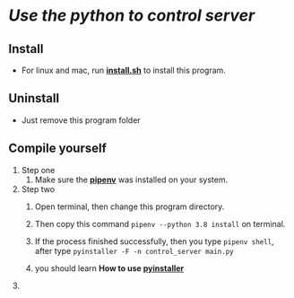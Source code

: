 # *_Use the python to control server_*
## Install
* For linux and mac, run <a href="./install.sh">**install.sh**</a> to install this program.

## Uninstall
* Just remove this program folder

## Compile yourself
1. Step one  
    1. Make sure the <a href="https://medium.com/tsungs-blog/python-%E8%AE%93pipenv-%E5%B9%AB%E4%BD%A0%E5%81%9A%E5%A5%97%E4%BB%B6%E7%AE%A1%E7%90%86-bb284e865dc1">**pipenv**</a> was installed on your system.
2. Step two  
    1. Open terminal, then change this program directory.  

    2. Then copy this command ``` pipenv --python 3.8 install ``` on terminal.
    3. If the process finished successfully, then you type ``` pipenv shell ```, after type ``` pyinstaller -F -n control_server main.py ```
    4. you should learn **How to use <a href="https://www.coderbridge.com/@WeiHaoEric/0b2ced0696cc4c38a62d7b26fa7bbea0">pyinstaller</a>**
3.  
    


